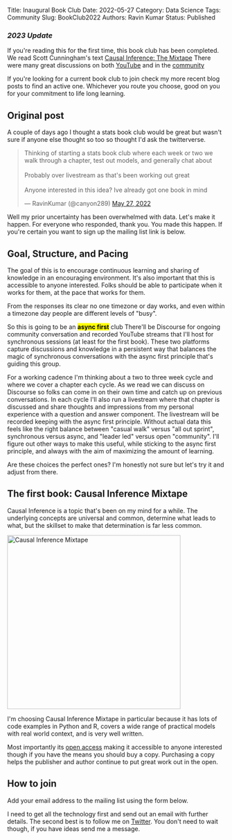 Title: Inaugural Book Club
Date: 2022-05-27 
Category: Data Science
Tags: Community
Slug: BookClub2022
Authors: Ravin Kumar
Status: Published

### _2023 Update_
If you're reading this for the first time, this book club has been completed. 
We read Scott Cunningham's text [Causal Inference: The Mixtape](https://mixtape.scunning.com/)
There were many great discussions on both [YouTube](https://www.youtube.com/watch?v=B5sxkQlWdU0&list=PLEfTblCtQoU7zqPo1f7iXqQAlN_72lx1k) and in the [community](https://community.intuitivebayes.com/)


If you're looking for a current book club to join check my more recent blog posts to find an active one.
Whichever you route you choose, good on you for your commitment to life long learning.

## Original post
A couple of days ago I thought a stats book club would be great but wasn't sure if anyone else thought so too
so thought I'd ask the twitterverse.
<blockquote class="twitter-tweet tw-align-center"><p lang="en" dir="ltr">Thinking of starting a stats book club where each week or two we walk through a chapter, test out models, and generally chat about<br><br>Probably over livestream as that&#39;s been working out great<br><br>Anyone interested in this idea? Ive already got one book in mind</p>&mdash; RavinKumar (@canyon289) <a href="https://twitter.com/canyon289/status/1530048907526299648?ref_src=twsrc%5Etfw">May 27, 2022</a></blockquote> <script async src="https://platform.twitter.com/widgets.js" charset="utf-8"></script> 

Well my prior uncertainty has been overwhelmed with data. 
Let's make it happen.
For everyone who responded, thank you. 
You made this happen.
If you're certain you want to sign up the mailing list link is below.


## Goal, Structure, and Pacing
The goal of this is to encourage continuous learning and sharing of knowledge in an encouraging environment.
It's also important that this is accessible to anyone interested.
Folks should be able to participate when it works for them, at the pace that works for them.

From the responses its clear no one timezone or day works, 
and even within a timezone day people are different levels of "busy".

So this is going to be an <mark>**async first**</mark> club
There'll be Discourse for ongoing community conversation and 
recorded YouTube streams that I'll host for synchronous sessions (at least for the first book). 
These two platforms capture discussions and knowledge in a persistent way that balances the magic of synchronous
conversations with the async first principle that's guiding this group.

For a working cadence I'm thinking about a two to three week cycle and where we cover a chapter each cycle.
As we read we can discuss on Discourse so folks can come in on their own time
and catch up on previous conversations.
In each cycle I'll also run a livestream where that chapter is discussed
and share thoughts and impressions from my personal experience with a question and answer component. 
The livestream will be recorded keeping with the async first principle.
Without actual data this feels like the right balance between "casual walk" versus "all out sprint",
synchronous versus async,
and "leader led" versus open "community".
I'll figure out other ways to make this useful,
while sticking to the async first principle,
and always with the aim of maximizing the amount of learning.

Are these choices the perfect ones? I'm honestly not sure but let's try it and adjust from there.

## The first book: Causal Inference Mixtape
Causal Inference is a topic that's been on my mind for a while.
The underlying concepts are universal and common, determine what leads to what, 
but the skillset to make that determination is far less common.

<img src="https://mixtape.scunning.com/images/cover.jpg" alt="Causal Inference Mixtape" style="width:400px"> 

I'm choosing Causal Inference Mixtape in particular because it has lots of code examples in Python and R,
covers a wide range of practical models with real world context,
and is very well written.

Most importantly its [open access](https://mixtape.scunning.com/) making it accessible to anyone interested
though if you have the means you should buy a copy.
Purchasing a copy helps the publisher and author continue to put great work out in the open.

## How to join
Add your email address to the mailing list using the form below.
<div class="ml-form-embed"
  data-account="3479153:h8h4b4n7u8"
  data-form="5689564:h2f9s0">
</div>

<!-- MailerLite Universal -->
<script>
(function(m,a,i,l,e,r){ m['MailerLiteObject']=e;function f(){
var c={ a:arguments,q:[]};var r=this.push(c);return "number"!=typeof r?r:f.bind(c.q);}
f.q=f.q||[];m[e]=m[e]||f.bind(f.q);m[e].q=m[e].q||f.q;r=a.createElement(i);
var _=a.getElementsByTagName(i)[0];r.async=1;r.src=l+'?v'+(~~(new Date().getTime()/1000000));
_.parentNode.insertBefore(r,_);})(window, document, 'script', 'https://static.mailerlite.com/js/universal.js', 'ml');

var ml_account = ml('accounts', '3479153', 'h8h4b4n7u8', 'load');
</script>
<!-- End MailerLite Universal -->

I need to get all the technology first and send out an email with further details.
The second best is to follow me on [Twitter](https://twitter.com/canyon289).
You don't need to wait though, if you have ideas send me a message.

